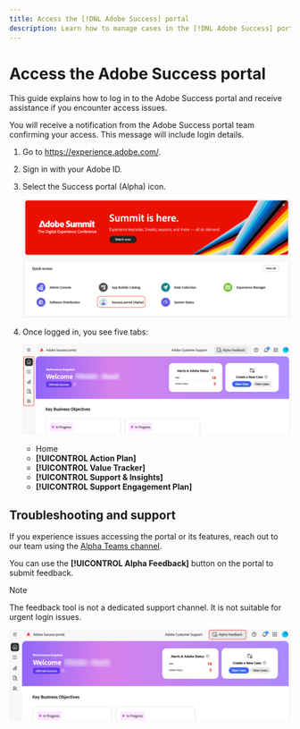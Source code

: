 ```yaml
---
title: Access the [!DNL Adobe Success] portal 
description: Learn how to manage cases in the [!DNL Adobe Success] portal. 
---
```

# Access the Adobe Success portal 

This guide explains how to log in to the Adobe Success portal and receive assistance if you encounter access issues. 

You will receive a notification from the Adobe Success portal team confirming your access. This message will include login details.   

1. Go to https://experience.adobe.com/. 
1. Sign in with your Adobe ID. 
1. Select the Success portal (Alpha) icon.

    ![alpha-success-portal-alpha](assets/alpha-success-portal-alpha.png)



1. Once logged in, you see five tabs: 

    ![adobe-success-portal-tabs](assets/adobe-success-portal-tabs.png)


   * Home  
   * **[!UICONTROL Action Plan]** 
   * **[!UICONTROL Value Tracker]** 
   * **[!UICONTROL Support & Insights]**
   * **[!UICONTROL Support Engagement Plan]**

## Troubleshooting and support 

If you experience issues accessing the portal or its features, reach out to our team using the [Alpha Teams channel](https://teams.microsoft.com/l/channel/19:h-GcuAZs9uF05rervqTdx2U27ohYINuRUIfbMte9B-U1@thread.tacv2/General?groupId=02b87789-3475-47e4-94c1-0981f63ae89f&tenantId=fa7b1b5a-7b34-4387-94ae-d2c178decee1).    

You can use the **[!UICONTROL Alpha Feedback]** button on the portal to submit feedback. 

>[!NOTE]
>
>The feedback tool is not a dedicated support channel. It is not suitable for urgent login issues.

![adobe-success-portal-home](assets/adobe-success-portal-home.png)



